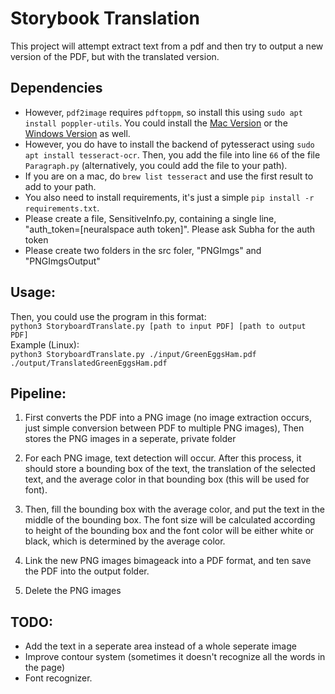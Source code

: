# Storybook Translation

This project will attempt extract text from a pdf and then try to output a new version of the PDF, but with the translated version. 

## Dependencies

* However, `pdf2image` requires `pdftoppm`, so install this using `sudo apt install poppler-utils`. You could install the [Mac Version](https://macappstore.org/poppler/) or the [Windows Version](https://sourceforge.net/projects/poppler-win32/) as well.
* However, you do have to install the backend of pytesseract using `sudo apt install tesseract-ocr`. Then, you add the file into line `66` of the file `Paragraph.py` (alternatively, you could add the file to your path).
* If you are on a mac, do  `brew list tesseract` and use the first result to add to your path.
* You also need to install requirements, it's just a simple `pip install -r requirements.txt`.
* Please create a file, SensitiveInfo.py, containing a single line, "auth_token=[neuralspace auth token]". Please ask Subha for the auth token
* Please create two folders in the src foler, "PNGImgs" and "PNGImgsOutput"

## Usage: 

Then, you could use the program in this format: <br>
`python3 StoryboardTranslate.py [path to input PDF] [path to output PDF]` <br>
Example (Linux): <br>
`python3 StoryboardTranslate.py ./input/GreenEggsHam.pdf ./output/TranslatedGreenEggsHam.pdf`

## Pipeline: 

1. First converts the PDF into a PNG image (no image extraction occurs, just simple conversion between PDF to multiple PNG images), Then stores the PNG images in a seperate, private folder

2. For each PNG image, text detection will occur. After this process, it should store a bounding box of the text, the translation of the selected text, and the average color in that bounding box (this will be used for font).

3. Then, fill the bounding box with the average color, and put the text in the middle of the bounding box. The font size will be calculated according to height of the bounding box and the font color will be either white or black, which is determined by the average color.

4. Link the new PNG images bimageack into a PDF format, and ten save the PDF into the output folder.

5. Delete the PNG images

## TODO: 
* Add the text in a seperate area instead of a whole seperate image
* Improve contour system (sometimes it doesn't recognize all the words in the page)
* Font recognizer.
